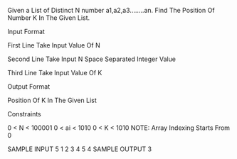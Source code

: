 Given a List of Distinct N number a1,a2,a3........an.
Find The Position Of Number K In The Given List.

Input Format

First Line Take Input Value Of N

Second Line Take Input N Space Separated Integer Value

Third Line Take Input Value Of K

Output Format

Position Of K In The Given List

Constraints

0 < N < 100001
0 < ai < 1010
0 < K < 1010
NOTE:
Array Indexing Starts From 0

SAMPLE INPUT 
5
1 2 3 4 5
4
SAMPLE OUTPUT 
3